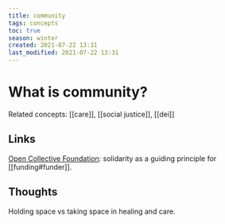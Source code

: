 ```yaml
---
title: community
tags: concepts
toc: true
season: winter
created: 2021-07-22 13:31
last_modified: 2021-07-22 13:31
---
```


# What is community?

Related concepts: [[care]], [[social justice]], [[dei]]

## Links

[Open Collective Foundation](https://blog.opencollective.com/solidarity-as-our-guiding-principle/): solidarity as a guiding principle for [[funding#funder]].

## Thoughts

Holding space vs taking space in healing and care.

